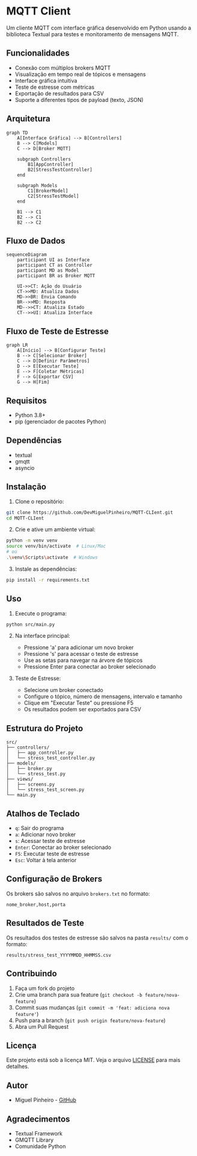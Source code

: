 # MQTT Client

Um cliente MQTT com interface gráfica desenvolvido em Python usando a biblioteca Textual para testes e monitoramento de mensagens MQTT.

## Funcionalidades

- Conexão com múltiplos brokers MQTT
- Visualização em tempo real de tópicos e mensagens
- Interface gráfica intuitiva
- Teste de estresse com métricas
- Exportação de resultados para CSV
- Suporte a diferentes tipos de payload (texto, JSON)

## Arquitetura

```mermaid
graph TD
    A[Interface Gráfica] --> B[Controllers]
    B --> C[Models]
    C --> D[Broker MQTT]
    
    subgraph Controllers
        B1[AppController]
        B2[StressTestController]
    end
    
    subgraph Models
        C1[BrokerModel]
        C2[StressTestModel]
    end
    
    B1 --> C1
    B2 --> C1
    B2 --> C2
```

## Fluxo de Dados

```mermaid
sequenceDiagram
    participant UI as Interface
    participant CT as Controller
    participant MD as Model
    participant BR as Broker MQTT
    
    UI->>CT: Ação do Usuário
    CT->>MD: Atualiza Dados
    MD->>BR: Envia Comando
    BR-->>MD: Resposta
    MD-->>CT: Atualiza Estado
    CT-->>UI: Atualiza Interface
```

## Fluxo de Teste de Estresse

```mermaid
graph LR
    A[Início] --> B[Configurar Teste]
    B --> C[Selecionar Broker]
    C --> D[Definir Parâmetros]
    D --> E[Executar Teste]
    E --> F[Coletar Métricas]
    F --> G[Exportar CSV]
    G --> H[Fim]
```

## Requisitos

- Python 3.8+
- pip (gerenciador de pacotes Python)

## Dependências

- textual
- gmqtt
- asyncio

## Instalação

1. Clone o repositório:
```bash
git clone https://github.com/DevMiguelPinheiro/MQTT-CLIent.git
cd MQTT-CLIent
```

2. Crie e ative um ambiente virtual:
```bash
python -m venv venv
source venv/bin/activate  # Linux/Mac
# ou
.\venv\Scripts\activate  # Windows
```

3. Instale as dependências:
```bash
pip install -r requirements.txt
```

## Uso

1. Execute o programa:
```bash
python src/main.py
```

2. Na interface principal:
   - Pressione 'a' para adicionar um novo broker
   - Pressione 's' para acessar o teste de estresse
   - Use as setas para navegar na árvore de tópicos
   - Pressione Enter para conectar ao broker selecionado

3. Teste de Estresse:
   - Selecione um broker conectado
   - Configure o tópico, número de mensagens, intervalo e tamanho
   - Clique em "Executar Teste" ou pressione F5
   - Os resultados podem ser exportados para CSV

## Estrutura do Projeto

```
src/
├── controllers/
│   ├── app_controller.py
│   └── stress_test_controller.py
├── models/
│   ├── broker.py
│   └── stress_test.py
├── views/
│   ├── screens.py
│   └── stress_test_screen.py
└── main.py
```

## Atalhos de Teclado

- `q`: Sair do programa
- `a`: Adicionar novo broker
- `s`: Acessar teste de estresse
- `Enter`: Conectar ao broker selecionado
- `F5`: Executar teste de estresse
- `Esc`: Voltar à tela anterior

## Configuração de Brokers

Os brokers são salvos no arquivo `brokers.txt` no formato:
```
nome_broker,host,porta
```

## Resultados de Teste

Os resultados dos testes de estresse são salvos na pasta `results/` com o formato:
```
results/stress_test_YYYYMMDD_HHMMSS.csv
```

## Contribuindo

1. Faça um fork do projeto
2. Crie uma branch para sua feature (`git checkout -b feature/nova-feature`)
3. Commit suas mudanças (`git commit -m 'feat: adiciona nova feature'`)
4. Push para a branch (`git push origin feature/nova-feature`)
5. Abra um Pull Request

## Licença

Este projeto está sob a licença MIT. Veja o arquivo [LICENSE](LICENSE) para mais detalhes.

## Autor

- Miguel Pinheiro - [GitHub](https://github.com/DevMiguelPinheiro)

## Agradecimentos

- Textual Framework
- GMQTT Library
- Comunidade Python 